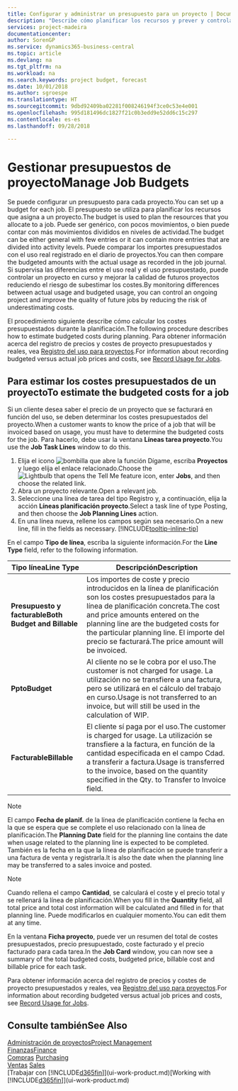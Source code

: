 ```yaml
---
title: Configurar y administrar un presupuesto para un proyecto | Documentos de Microsoft
description: "Describe cómo planificar los recursos y prever y controlar los costes de un proyecto mediante la configuración de un presupuesto para cada proyecto."
services: project-madeira
documentationcenter: 
author: SorenGP
ms.service: dynamics365-business-central
ms.topic: article
ms.devlang: na
ms.tgt_pltfrm: na
ms.workload: na
ms.search.keywords: project budget, forecast
ms.date: 10/01/2018
ms.author: sgroespe
ms.translationtype: HT
ms.sourcegitcommit: 9dbd92409ba02281f008246194f3ce0c53e4e001
ms.openlocfilehash: 995d181496dc1827f21c0b3edd9e52dd6c15c297
ms.contentlocale: es-es
ms.lasthandoff: 09/28/2018

---
```

# <a name="manage-job-budgets"></a><span data-ttu-id="34149-103">Gestionar presupuestos de proyecto</span><span class="sxs-lookup"><span data-stu-id="34149-103">Manage Job Budgets</span></span>
<span data-ttu-id="34149-104">Se puede configurar un presupuesto para cada proyecto.</span><span class="sxs-lookup"><span data-stu-id="34149-104">You can set up a budget for each job.</span></span> <span data-ttu-id="34149-105">El presupuesto se utiliza para planificar los recursos que asigna a un proyecto.</span><span class="sxs-lookup"><span data-stu-id="34149-105">The budget is used to plan the resources that you allocate to a job.</span></span> <span data-ttu-id="34149-106">Puede ser genérico, con pocos movimientos, o bien puede contar con más movimientos divididos en niveles de actividad.</span><span class="sxs-lookup"><span data-stu-id="34149-106">The budget can be either general with few entries or it can contain more entries that are divided into activity levels.</span></span> <span data-ttu-id="34149-107">Puede comparar los importes presupuestados con el uso real registrado en el diario de proyectos.</span><span class="sxs-lookup"><span data-stu-id="34149-107">You can then compare the budgeted amounts with the actual usage as recorded in the job journal.</span></span> <span data-ttu-id="34149-108">Si supervisa las diferencias entre el uso real y el uso presupuestado, puede controlar un proyecto en curso y mejorar la calidad de futuros proyectos reduciendo el riesgo de subestimar los costes.</span><span class="sxs-lookup"><span data-stu-id="34149-108">By monitoring differences between actual usage and budgeted usage, you can control an ongoing project and improve the quality of future jobs by reducing the risk of underestimating costs.</span></span>

<span data-ttu-id="34149-109">El procedimiento siguiente describe cómo calcular los costes presupuestados durante la planificación.</span><span class="sxs-lookup"><span data-stu-id="34149-109">The following procedure describes how to estimate budgeted costs during planning.</span></span> <span data-ttu-id="34149-110">Para obtener información acerca del registro de precios y costes de proyecto presupuestados y reales, vea [Registro del uso para proyectos](projects-how-record-job-usage.md).</span><span class="sxs-lookup"><span data-stu-id="34149-110">For information about recording budgeted versus actual job prices and costs, see [Record Usage for Jobs](projects-how-record-job-usage.md).</span></span>  

## <a name="JobBudgetCosts"></a> <span data-ttu-id="34149-111">Para estimar los costes presupuestados de un proyecto</span><span class="sxs-lookup"><span data-stu-id="34149-111">To estimate the budgeted costs for a job</span></span>
<span data-ttu-id="34149-112">Si un cliente desea saber el precio de un proyecto que se facturará en función del uso, se deben determinar los costes presupuestados del proyecto.</span><span class="sxs-lookup"><span data-stu-id="34149-112">When a customer wants to know the price of a job that will be invoiced based on usage, you must have to determine the budgeted costs for the job.</span></span> <span data-ttu-id="34149-113">Para hacerlo, debe usar la ventana **Líneas tarea proyecto**.</span><span class="sxs-lookup"><span data-stu-id="34149-113">You use the **Job Task Lines** window to do this.</span></span>

1. <span data-ttu-id="34149-114">Elija el icono ![bombilla que abre la función Dígame](media/ui-search/search_small.png "Dígame que desea hacer"), escriba **Proyectos** y luego elija el enlace relacionado.</span><span class="sxs-lookup"><span data-stu-id="34149-114">Choose the ![Lightbulb that opens the Tell Me feature](media/ui-search/search_small.png "Tell me what you want to do") icon, enter **Jobs**, and then choose the related link.</span></span>  
2. <span data-ttu-id="34149-115">Abra un proyecto relevante.</span><span class="sxs-lookup"><span data-stu-id="34149-115">Open a relevant job.</span></span>
3. <span data-ttu-id="34149-116">Seleccione una línea de tarea del tipo Registro y, a continuación, elija la acción **Líneas planificación proyecto**.</span><span class="sxs-lookup"><span data-stu-id="34149-116">Select a task line of type Posting, and then choose the **Job Planning Lines** action.</span></span>
4. <span data-ttu-id="34149-117">En una línea nueva, rellene los campos según sea necesario.</span><span class="sxs-lookup"><span data-stu-id="34149-117">On a new line, fill in the fields as necessary.</span></span> [!INCLUDE[tooltip-inline-tip](includes/tooltip-inline-tip_md.md)]   

<span data-ttu-id="34149-118">En el campo **Tipo de línea**, escriba la siguiente información.</span><span class="sxs-lookup"><span data-stu-id="34149-118">For the **Line Type** field, refer to the following information.</span></span>  

| <span data-ttu-id="34149-119">Tipo línea</span><span class="sxs-lookup"><span data-stu-id="34149-119">Line Type</span></span> | <span data-ttu-id="34149-120">Descripción</span><span class="sxs-lookup"><span data-stu-id="34149-120">Description</span></span> |
| --- | --- |
| <span data-ttu-id="34149-121">**Presupuesto y facturable**</span><span class="sxs-lookup"><span data-stu-id="34149-121">**Both Budget and Billable**</span></span> |<span data-ttu-id="34149-122">Los importes de coste y precio introducidos en la línea de planificación son los costes presupuestados para la línea de planificación concreta.</span><span class="sxs-lookup"><span data-stu-id="34149-122">The cost and price amounts entered on the planning line are the budgeted costs for the particular planning line.</span></span> <span data-ttu-id="34149-123">El importe del precio se facturará.</span><span class="sxs-lookup"><span data-stu-id="34149-123">The price amount will be invoiced.</span></span> |
| <span data-ttu-id="34149-124">**Ppto**</span><span class="sxs-lookup"><span data-stu-id="34149-124">**Budget**</span></span> |<span data-ttu-id="34149-125">Al cliente no se le cobra por el uso.</span><span class="sxs-lookup"><span data-stu-id="34149-125">The customer is not charged for usage.</span></span> <span data-ttu-id="34149-126">La utilización no se transfiere a una factura, pero se utilizará en el cálculo del trabajo en curso.</span><span class="sxs-lookup"><span data-stu-id="34149-126">Usage is not transferred to an invoice, but will still be used in the calculation of WIP.</span></span> |
| <span data-ttu-id="34149-127">**Facturable**</span><span class="sxs-lookup"><span data-stu-id="34149-127">**Billable**</span></span> |<span data-ttu-id="34149-128">El cliente sí paga por el uso.</span><span class="sxs-lookup"><span data-stu-id="34149-128">The customer is charged for usage.</span></span> <span data-ttu-id="34149-129">La utilización se transfiere a la factura, en función de la cantidad especificada en el campo Cdad. a transferir a factura.</span><span class="sxs-lookup"><span data-stu-id="34149-129">Usage is transferred to the invoice, based on the quantity specified in the Qty. to Transfer to Invoice field.</span></span> |

> [!NOTE]  
>   <span data-ttu-id="34149-130">El campo **Fecha de planif.** de la línea de planificación contiene la fecha en la que se espera que se complete el uso relacionado con la línea de planificación.</span><span class="sxs-lookup"><span data-stu-id="34149-130">The **Planning Date** field for the planning line contains the date when usage related to the planning line is expected to be completed.</span></span> <span data-ttu-id="34149-131">También es la fecha en la que la línea de planificación se puede transferir a una factura de venta y registrarla.</span><span class="sxs-lookup"><span data-stu-id="34149-131">It is also the date when the planning line may be transferred to a sales invoice and posted.</span></span>  

> [!NOTE]  
>   <span data-ttu-id="34149-132">Cuando rellena el campo **Cantidad**, se calculará el coste y el precio total y se rellenará la línea de planificación.</span><span class="sxs-lookup"><span data-stu-id="34149-132">When you fill in the **Quantity** field, all total price and total cost information will be calculated and filled in for that planning line.</span></span> <span data-ttu-id="34149-133">Puede modificarlos en cualquier momento.</span><span class="sxs-lookup"><span data-stu-id="34149-133">You can edit them at any time.</span></span>

<span data-ttu-id="34149-134">En la ventana **Ficha proyecto**, puede ver un resumen del total de costes presupuestados, precio presupuestado, coste facturado y el precio facturado para cada tarea.</span><span class="sxs-lookup"><span data-stu-id="34149-134">In the **Job Card** window, you can now see a summary of the total budgeted costs, budgeted price, billable cost and billable price for each task.</span></span>

<span data-ttu-id="34149-135">Para obtener información acerca del registro de precios y costes de proyecto presupuestados y reales, vea [Registro del uso para proyectos](projects-how-record-job-usage.md).</span><span class="sxs-lookup"><span data-stu-id="34149-135">For information about recording budgeted versus actual job prices and costs, see [Record Usage for Jobs](projects-how-record-job-usage.md).</span></span>

## <a name="see-also"></a><span data-ttu-id="34149-136">Consulte también</span><span class="sxs-lookup"><span data-stu-id="34149-136">See Also</span></span>
[<span data-ttu-id="34149-137">Administración de proyectos</span><span class="sxs-lookup"><span data-stu-id="34149-137">Project Management</span></span>](projects-manage-projects.md)  
[<span data-ttu-id="34149-138">Finanzas</span><span class="sxs-lookup"><span data-stu-id="34149-138">Finance</span></span>](finance.md)  
<span data-ttu-id="34149-139">[Compras](purchasing-manage-purchasing.md)       </span><span class="sxs-lookup"><span data-stu-id="34149-139">[Purchasing](purchasing-manage-purchasing.md)       </span></span>  
<span data-ttu-id="34149-140">[Ventas](sales-manage-sales.md)    </span><span class="sxs-lookup"><span data-stu-id="34149-140">[Sales](sales-manage-sales.md)    </span></span>  
<span data-ttu-id="34149-141">[Trabajar con [!INCLUDE[d365fin](includes/d365fin_md.md)]](ui-work-product.md)</span><span class="sxs-lookup"><span data-stu-id="34149-141">[Working with [!INCLUDE[d365fin](includes/d365fin_md.md)]](ui-work-product.md)</span></span>  

